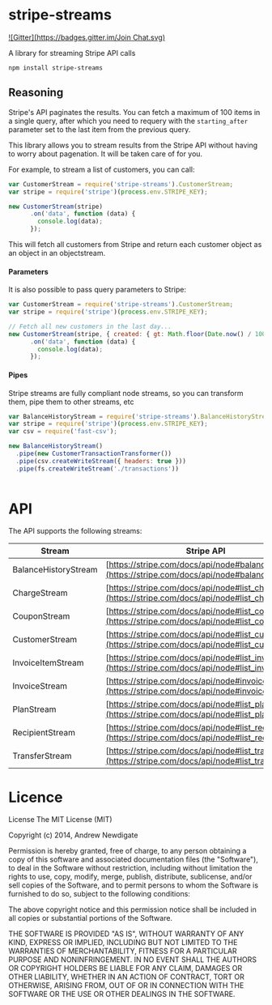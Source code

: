 # stripe-streams

[![Gitter](https://badges.gitter.im/Join Chat.svg)](https://gitter.im/suprememoocow/stripe-streams?utm_source=badge&utm_medium=badge&utm_campaign=pr-badge&utm_content=badge)

A library for streaming Stripe API calls

```
npm install stripe-streams
```

## Reasoning

Stripe's API paginates the results. You can fetch a maximum of 100 items in a single query, after which you need to requery with the `starting_after` parameter set to the last item from the previous query. 

This library allows you to stream results from the Stripe API without having to worry about pagenation. It will be taken care of for you.

For example, to stream a list of customers, you can call:

```javascript
var CustomerStream = require('stripe-streams').CustomerStream;
var stripe = require('stripe')(process.env.STRIPE_KEY);

new CustomerStream(stripe)
      .on('data', function (data) {
        console.log(data);
      });
```

This will fetch all customers from Stripe and return each customer object as an object in an objectstream.

#### Parameters

It is also possible to pass query parameters to Stripe:

```javascript
var CustomerStream = require('stripe-streams').CustomerStream;
var stripe = require('stripe')(process.env.STRIPE_KEY);

// Fetch all new customers in the last day...
new CustomerStream(stripe, { created: { gt: Math.floor(Date.now() / 1000) - 86400 } })
      .on('data', function (data) {
        console.log(data);
      });
```

#### Pipes

Stripe streams are fully compliant node streams, so you can transform them, pipe them to other streams, etc

```javascript
var BalanceHistoryStream = require('stripe-streams').BalanceHistoryStream;
var stripe = require('stripe')(process.env.STRIPE_KEY);
var csv = require('fast-csv');

new BalanceHistoryStream()
  .pipe(new CustomerTransactionTransformer())
  .pipe(csv.createWriteStream({ headers: true }))
  .pipe(fs.createWriteStream('./transactions'))
  
```

# API

The API supports the following streams:

| Stream               | Stripe API |
|----------------------|---|
| BalanceHistoryStream | [https://stripe.com/docs/api/node#balance_history](https://stripe.com/docs/api/node#balance_history)  |
| ChargeStream         | [https://stripe.com/docs/api/node#list_charges](https://stripe.com/docs/api/node#list_charges)  |
| CouponStream         | [https://stripe.com/docs/api/node#list_coupons](https://stripe.com/docs/api/node#list_coupons)  |
| CustomerStream       | [https://stripe.com/docs/api/node#list_customers](https://stripe.com/docs/api/node#list_customers)  |
| InvoiceItemStream    | [https://stripe.com/docs/api/node#list_invoiceitems](https://stripe.com/docs/api/node#list_invoiceitems)  |
| InvoiceStream        | [https://stripe.com/docs/api/node#invoices](https://stripe.com/docs/api/node#invoices)  |
| PlanStream           | [https://stripe.com/docs/api/node#list_plans](https://stripe.com/docs/api/node#list_plans)  |
| RecipientStream      | [https://stripe.com/docs/api/node#list_recipients](https://stripe.com/docs/api/node#list_recipients)  |
| TransferStream       | [https://stripe.com/docs/api/node#list_transfers](https://stripe.com/docs/api/node#list_transfers)  |

# Licence

License
The MIT License (MIT)

Copyright (c) 2014, Andrew Newdigate

Permission is hereby granted, free of charge, to any person obtaining a copy
of this software and associated documentation files (the "Software"), to deal
in the Software without restriction, including without limitation the rights
to use, copy, modify, merge, publish, distribute, sublicense, and/or sell
copies of the Software, and to permit persons to whom the Software is
furnished to do so, subject to the following conditions:

The above copyright notice and this permission notice shall be included in all
copies or substantial portions of the Software.

THE SOFTWARE IS PROVIDED "AS IS", WITHOUT WARRANTY OF ANY KIND, EXPRESS OR
IMPLIED, INCLUDING BUT NOT LIMITED TO THE WARRANTIES OF MERCHANTABILITY,
FITNESS FOR A PARTICULAR PURPOSE AND NONINFRINGEMENT. IN NO EVENT SHALL THE
AUTHORS OR COPYRIGHT HOLDERS BE LIABLE FOR ANY CLAIM, DAMAGES OR OTHER
LIABILITY, WHETHER IN AN ACTION OF CONTRACT, TORT OR OTHERWISE, ARISING FROM,
OUT OF OR IN CONNECTION WITH THE SOFTWARE OR THE USE OR OTHER DEALINGS IN THE
SOFTWARE.


